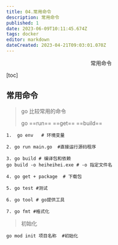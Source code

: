 ```yaml
---
title: 04.常用命令
description: 常用命令
published: 1
date: 2023-06-09T10:11:45.674Z
tags: docker
editor: markdown
dateCreated: 2023-04-21T09:03:01.070Z
---
```


<center>常用命令</center>



[toc]



## 常用命令

> go 比较常用的命令 
>
> go ==run== ==get== ==build==



```shell
1.  go env   # 环境变量

2. go run main.go  #直接运行源码程序

3. go build # 编译包和依赖  
go build -o heiheihei.exe # -o 指定文件名

4. go get + package  # 下载包

5. go test #测试

6. go tool # go提供工具

7. go fmt #格式化

```

> 初始化

```shell
go mod init 项目名称  #初始化

```





